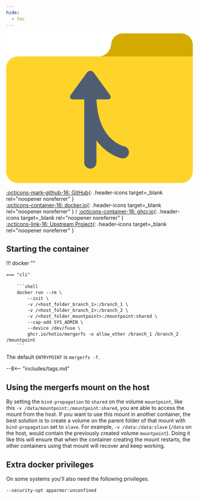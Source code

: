 ```yaml
---
hide:
  - toc
---
```


<div class="image-logo"><img src="/img/image-logos/mergerfs.svg" alt="logo"></div>

[:octicons-mark-github-16: GitHub](https://github.com/hotio/mergerfs){: .header-icons target=_blank rel="noopener noreferrer" }  
[:octicons-container-16: docker.io](https://hub.docker.com/r/hotio/mergerfs){: .header-icons target=_blank rel="noopener noreferrer" }
 / [:octicons-container-16: ghcr.io](https://github.com/orgs/hotio/packages/container/package/mergerfs){: .header-icons target=_blank rel="noopener noreferrer" }  
[:octicons-link-16: Upstream Project](https://github.com/trapexit/mergerfs){: .header-icons target=_blank rel="noopener noreferrer" }  

## Starting the container

!!! docker ""

    === "cli"

        ```shell
        docker run --rm \
            --init \
            -v /<host_folder_branch_1>:/branch_1 \
            -v /<host_folder_branch_2>:/branch_2 \
            -v /<host_folder_mountpoint>:/mountpoint:shared \
            --cap-add SYS_ADMIN \
            --device /dev/fuse \
            ghcr.io/hotio/mergerfs -o allow_other /branch_1 /branch_2 /mountpoint
        ```

The default `ENTRYPOINT` is `mergerfs -f`.

--8<-- "includes/tags.md"

## Using the mergerfs mount on the host

By setting the `bind-propagation` to `shared` on the volume `mountpoint`, like this `-v /data/mountpoint:/mountpoint:shared`, you are able to access the mount from the host. If you want to use this mount in another container, the best solution is to create a volume on the parent folder of that mount with `bind-propagation` set to `slave`. For example, `-v /data:/data:slave` (`/data` on the host, would contain the previously created volume `mountpoint`). Doing it like this will ensure that when the container creating the mount restarts, the other containers using that mount will recover and keep working.

## Extra docker privileges

On some systems you'll also need the following privileges.

```shell
--security-opt apparmor:unconfined
```
